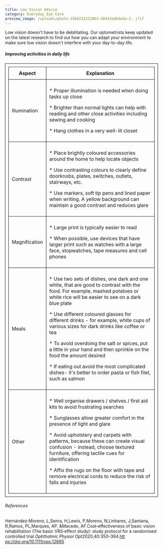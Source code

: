 ```yaml
---
title: Low Vision Advice
category: Everyday Eye Care
preview_image: /uploads/photo-1566232212863-d8543adb6eda-2-.jfif
---
```


Low vision doesn't have to be debilitating. Our optometrists keep updated on the latest research to find out how you can adapt your environment to make sure low vision doesn't interfere with your day-to-day life.

##### Improving activities in daily life

 <style>
      table,
      th,
      td {
        padding: 10px;
        border: 1px solid black;
        border-collapse: collapse;
      }
    </style>
<table style="width:100%">
  <tr>
    <th>Aspect</th>
    <th>Explanation</th>
  </tr>
  <tr>
    <td>Illumination</td>
    <td><p>* Proper illumination is needed when doing tasks up close</p><p>* Brighter than normal lights can help with reading and other close activities including sewing and cooking</p><p>* Hang clothes in a very well-lit closet</p></td>
  </tr>
  <tr>
    <td>Contrast</td>
    <td><p>* Place brightly coloured accessories around the home to help
locate objects</p><p>* Use contrasting colours to clearly define doorknobs, plates, switches, outlets, stairways, etc.</p><p>* Use markers, soft tip pens and lined paper when writing. A yellow background can maintain a good contrast and reduces glare</p></td>
  </tr>
  <tr>
    <td>Magnification</td>
    <td><p>* Large print is typically easier to read</p><p>* When possible, use devices that have larger print such as watches with a large face, stopwatches, tape measures and cell phones</p></td>
  </tr>
  <tr>
    <td>Meals</td>
    <td><p>* Use two sets of dishes, one dark and one white, that are good
to contrast with the food. For example, mashed potatoes or white rice will be easier to see on a dark blue plate</p><p>* Use different coloured glasses for different drinks - for example, white cups of various sizes for dark drinks like coffee or tea</p><p>* To avoid overdoing the salt or spices, put a little in your hand and then sprinkle on the food the amount desired</p><p>* If eating out avoid the most complicated dishes- it's better to order pasta or fish filet, such as salmon</p></td>
  </tr>
  <tr>
    <td>Other</td>
    <td><p>* Well organise drawers / shelves / first aid kits to avoid frustrating searches</p><p>* Sunglasses allow greater comfort in the presence of light and glare</p><p>* Avoid upholstery and carpets with patterns, because these can create visual confusion - instead, choose textured furniture, offering tactile cues for identification</p><p>* Affix the rugs on the floor with tape and remove electrical cords to reduce the risk of falls and injuries</p></td>
  </tr>
</table>

###### References

Hernández‐Moreno, L,Senra, H,Lewis, P,Moreno, N,Linhares, J,Santana, R,Ramos, PL,Marques, AP, &Macedo, AF.Cost‐effectiveness of basic vision rehabilitation (The basic VRS‐effect study): study protocol for a randomised controlled trial.*Ophthalmic Physiol Opt*2020;40:350–364.[htt​ps://doi.org/10.1111/opo.12665](https://doi.org/10.1111/opo.12665)
